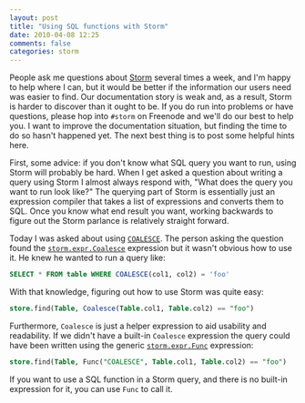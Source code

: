 ```yaml
---
layout: post
title: "Using SQL functions with Storm"
date: 2010-04-08 12:25
comments: false
categories: storm
---
```


People ask me questions about [Storm](https://storm.canonical.com/)
several times a week, and I'm happy to help where I can, but it would
be better if the information our users need was easier to find.  Our
documentation story is weak and, as a result, Storm is harder to
discover than it ought to be.  If you do run into problems or have
questions, please hop into `#storm` on Freenode and we'll do our best
to help you.  I want to improve the documentation situation, but
finding the time to do so hasn't happened yet.  The next best thing is
to post some helpful hints here.

First, some advice: if you don't know what SQL query you want to run,
using Storm will probably be hard.  When I get asked a question about
writing a query using Storm I almost always respond with, "What does
the query you want to run look like?" The querying part of Storm is
essentially just an expression compiler that takes a list of
expressions and converts them to SQL.  Once you know what end result
you want, working backwards to figure out the Storm parlance is
relatively straight forward.

Today I was asked about using
[`COALESCE`](http://en.wikipedia.org/wiki/Null_%28SQL%29#COALESCE).
The person asking the question found the
[`storm.expr.Coalesce`](http://people.canonical.com/~therve/storm/storm.expr.Coalesce.html)
expression but it wasn't obvious how to use it.  He knew he wanted to
run a query like:

``` sql
SELECT * FROM table WHERE COALESCE(col1, col2) = 'foo'
```

With that knowledge, figuring out how to use Storm was quite easy:

``` sql
store.find(Table, Coalesce(Table.col1, Table.col2) == "foo")
```

Furthermore, `Coalesce` is just a helper expression to aid usability
and readability.  If we didn't have a built-in `Coalesce` expression
the query could have been written using the generic
[`storm.expr.Func`](http://people.canonical.com/~therve/storm/storm.expr.Func.html)
expression:

``` sql
store.find(Table, Func("COALESCE", Table.col1, Table.col2) == "foo")
```

If you want to use a SQL function in a Storm query, and there is no
built-in expression for it, you can use `Func` to call it.
